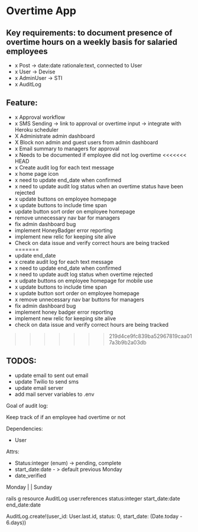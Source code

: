 # Overtime App

## Key requirements: to document presence of overtime hours on a weekly basis for salaried employees

- x Post -> date:date rationale:text, connected to User
- x User -> Devise
- x AdminUser -> STI
- x AuditLog

## Feature:
- x Approval workflow
- x SMS Sending -> link to approval or overtime input -> integrate with Heroku scheduler
- X Administrate admin dashboard
- X Block non admin and guest users from admin dashboard
- x Email summary to managers for approval
- x Needs to be documented if employee did not log overtime
<<<<<<< HEAD
- x Create audit log for each text message
- x home page icon
- x need to update end_date when confirmed
- x need to update audit log status when an overtime status have been rejected
- x update buttons on employee homepage
- x update buttons to include time span
- update button sort order on employee homepage
- remove unnecessary nav bar for managers
- fix admin dashboard bug
- implement HoneyBadger error reporting
- implement new relic for keeping site alive
- Check on data issue and verify correct hours are being tracked
=======
- update end_date
- x create audit log for each text message
- x need to update end_date when confirmed
- x need to update audt log status when overtime rejected
- x udpate buttons on employee homepage for mobile use
- x update buttons to include time span
- x update button sort order on employee homepage
- x remove unnecessary nav bar buttons for managers
- fix admin dashboard bug
- implement honey badger error reporting
- implement new relic for keeping site alive
- check on data issue and verify correct hours are being tracked
>>>>>>> 219d4ce9fc839ba52967819caa017a3b9b2a03db

## TODOS:
- update email to sent out email
- update Twilio to send sms
- update email server
- add mail server variables to .env






Goal of audit log:

Keep track of if an employee had overtime or not

Dependencies:
  - User

Attrs:
  - Status:integer (enum) -> pending, complete
  - start_date:date - > default previous Monday
  - date_verified

Monday
|
|
Sunday

rails g resource AuditLog user:references status:integer start_date:date end_date:date

AuditLog.create!(user_id: User.last.id, status: 0, start_date: (Date.today - 6.days))
